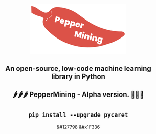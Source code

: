 <div align="center">

<img src="docs/images/logo.png" alt="drawing" width="300"/>

## **An open-source, low-code machine learning library in Python**
## 🌶🌶🌶 **PepperMining - Alpha version. 🎉🎉🎉**
## `pip install --upgrade pycaret` </br>
&#127798
&#x1F336
